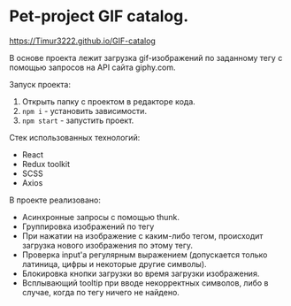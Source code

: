 # Pet-project GIF catalog.

https://Timur3222.github.io/GIF-catalog

В основе проекта лежит загрузка gif-изображений по заданному тегу с помощью запросов на API сайта giphy.com.

Запуск проекта:
1. Открыть папку с проектом в редакторе кода.
2. `npm i` - установить зависимости.
3. `npm start` - запустить проект.

Стек использованных технологий:
- React
- Redux toolkit
- SCSS
- Axios

В проекте реализовано:
- Асинхронные запросы с помощью thunk.
- Группировка изображений по тегу
- При нажатии на изображение с каким-либо тегом, происходит загрузка нового изображения по этому тегу.
- Проверка input'а регулярным выражением (допускается только латиница, цифры и некоторые другие символы).
- Блокировка кнопки загрузки во время загрузки изображения.
- Всплывающий tooltip при вводе некорректных символов, либо в случае, когда по тегу ничего не найдено.
